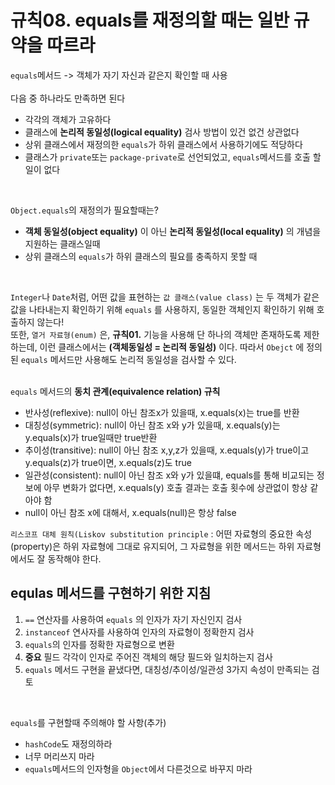 # 규칙08. equals를 재정의할 때는 일반 규약을 따르라

`equals`메서드 -> 객체가 자기 자신과 같은지 확인할 때 사용</br></br>
다음 중 하나라도 만족하면 된다
- 각각의 객체가 고유하다  
- 클래스에 **논리적 동일성(logical equality)** 검사 방법이 있건 없건 상관없다  
- 상위 클래스에서 재정의한 `equals`가 하위 클래스에서 사용하기에도 적당하다  
- 클래스가 `private`또는 `package-private`로 선언되었고, `equals`메서드를 호출 할 일이 없다
</br>

`Object.equals`의 재정의가 필요할때는?
- **객체 동일성(object equality)** 이 아닌 **논리적 동일성(local equality)** 의 개념을 지원하는 클래스일때  
- 상위 클래스의 `equals`가 하위 클래스의 필요를 충족하지 못할 때  
</br>

`Integer`나 `Date`처럼, 어떤 값을 표현하는 `값 클래스(value class)` 는 두 객체가 같은 값을 나타내는지 확인하기 위해 `equals` 를 사용하지, 동일한 객체인지 확인하기 위해 호출하지 않는다!  
또한, `열거 자료형(enum)` 은, **규칙01.** 기능을 사용해 단 하나의 객체만 존재하도록 제한하는데, 이런 클래스에서는 **(객체동일성 = 논리적 동일성)** 이다. 따라서 `Obejct` 에 정의된 `equals` 메서드만 사용해도 논리적 동일성을 검사할 수 있다.  
</br>

`equals` 메서드의 **동치 관계(equivalence relation) 규칙**
- 반사성(reflexive): null이 아닌 참조x가 있을때, x.equals(x)는 true를 반환
- 대칭성(symmetric): null이 아닌 참조 x와 y가 있을때, x.equals(y)는 y.equals(x)가 true일때만 true반환
- 추이성(transitive): null이 아닌 참조 x,y,z가 있을때, x.equals(y)가 true이고 y.equals(z)가 true이면, x.equals(z)도 true
- 일관성(consistent): null이 아닌 참조 x와 y가 있을떄, equals를 통해 비교되는 정보에 아무 변화가 없다면, x.equals(y) 호출 결과는 호출 횟수에 상관없이 항상 같아야 함
- null이 아닌 참조 x에 대해서, x.equals(null)은 항상 false


`리스코프 대체 원칙(Liskov substitution principle` : 어떤 자료형의 중요한 속성(property)은 하위 자료형에 그대로 유지되어, 그 자료형을 위한 메서드는 하위 자료형에서도 잘 동작해야 한다.
</br>
## equlas 메서드를 구현하기 위한 지침
1. `==` 연산자를 사용하여 `equals` 의 인자가 자기 자신인지 검사
2. `instanceof` 연사자를 사용하여 인자의 자료형이 정확한지 검사
3. `equals`의 인자를 정확한 자료형으로 변환
4. **중요** 필드 각각이 인자로 주어진 객체의 해당 필드와 일치하는지 검사
5. `equals` 메서드 구현을 끝냈다면, 대칭성/추이성/일관성 3가지 속성이 만족되는 검토
</br>

`equals`를 구현할때 주의해야 할 사항(추가)
- `hashCode`도 재정의하라
- 너무 머리쓰지 마라
- `equals`메서드의 인자형을 `Object`에서 다른것으로 바꾸지 마라
